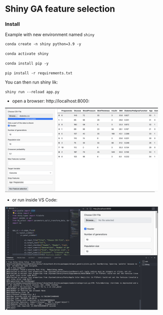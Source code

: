 # Shiny GA feature selection


### Install

Example with new environment named `shiny`

```
conda create -n shiny python=3.9 -y

conda activate shiny

conda install pip -y

pip install -r requirements.txt
 ```

You can then run shiny lik:

`shiny run --reload app.py`

-  open a browser: http://localhost:8000:

<img src="img/shiny_browser.png" alt="Screenshot_browser" width="1200"/>

- or run inside VS Code:
<img src="img/shiny_vscode.png" alt="Screenshot_browser" width="1200"/>